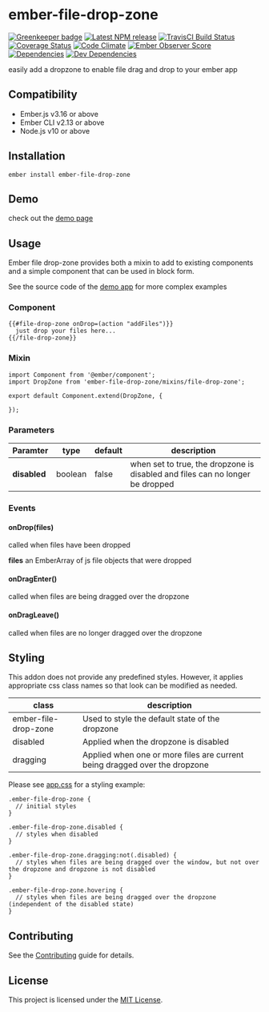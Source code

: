 ember-file-drop-zone
==============================================================================
[![Greenkeeper badge](https://badges.greenkeeper.io/st-h/ember-file-drop-zone.svg)](https://greenkeeper.io/)
[![Latest NPM release][npm-badge]][npm-badge-url]
[![TravisCI Build Status][travis-badge]][travis-badge-url]
[![Coverage Status](https://coveralls.io/repos/github/st-h/ember-file-drop-zone/badge.svg?branch=master)](https://coveralls.io/github/st-h/ember-file-drop-zone?branch=master)
[![Code Climate][codeclimate-badge]][codeclimate-badge-url]
[![Ember Observer Score][ember-observer-badge]][ember-observer-badge-url]
[![Dependencies][dependencies-badge]][dependencies-badge-url]
[![Dev Dependencies][devDependencies-badge]][devDependencies-badge-url]

easily add a dropzone to enable file drag and drop to your ember app


Compatibility
------------------------------------------------------------------------------

* Ember.js v3.16 or above
* Ember CLI v2.13 or above
* Node.js v10 or above


Installation
------------------------------------------------------------------------------

```
ember install ember-file-drop-zone
```

Demo
------------------------------------------------------------------------------

check out the [demo page](https://st-h.github.io/ember-file-drop-zone/)


Usage
------------------------------------------------------------------------------

Ember file drop-zone provides both a mixin to add to existing components and a simple component that can be used in block form.

See the source code of the [demo app](tests/dummy/app/) for more complex examples

### Component
```
{{#file-drop-zone onDrop=(action "addFiles")}}
  just drop your files here...
{{/file-drop-zone}}
```

### Mixin
```
import Component from '@ember/component';
import DropZone from 'ember-file-drop-zone/mixins/file-drop-zone';

export default Component.extend(DropZone, {

});
```

### Parameters
|Paramter|type|default|description
|-|-|-|-|
|**disabled**| boolean | false | when set to true, the dropzone is disabled and files can no longer be dropped|

### Events

#### onDrop(files)
called when files have been dropped

**files** an EmberArray of js file objects that were dropped

#### onDragEnter()
called when files are being dragged over the dropzone

#### onDragLeave()
called when files are no longer dragged over the dropzone

Styling
------------------------------------------------------------------------------
This addon does not provide any predefined styles. However, it applies appropriate css class names so that look can be modified as needed.

|class|description|
|-|-|
|ember-file-drop-zone|Used to style the default state of the dropzone|
|disabled|Applied when the dropzone is disabled|
|dragging|Applied when one or more files are current being dragged over the dropzone|

Please see [app.css](tests/dummy/app/styles/app.css) for a styling example:

```
.ember-file-drop-zone {
  // initial styles
}

.ember-file-drop-zone.disabled {
  // styles when disabled
}

.ember-file-drop-zone.dragging:not(.disabled) {
  // styles when files are being dragged over the window, but not over the dropzone and dropzone is not disabled
}

.ember-file-drop-zone.hovering {
  // styles when files are being dragged over the dropzone (independent of the disabled state)
}
```


Contributing
------------------------------------------------------------------------------

See the [Contributing](CONTRIBUTING.md) guide for details.


License
------------------------------------------------------------------------------

This project is licensed under the [MIT License](LICENSE.md).

[npm-badge]: https://img.shields.io/npm/v/ember-file-drop-zone.svg
[npm-badge-url]: https://www.npmjs.com/package/ember-file-drop-zone
[travis-badge]: https://img.shields.io/travis/st-h/ember-file-drop-zone/master.svg?label=TravisCI
[travis-badge-url]: https://travis-ci.org/st-h/ember-file-drop-zone
[codeclimate-badge]: https://api.codeclimate.com/v1/badges/7bb1e87f845bf2cf5cb8/maintainability
[codeclimate-badge-url]: https://codeclimate.com/github/st-h/ember-file-drop-zone/maintainability
[ember-observer-badge]: http://emberobserver.com/badges/ember-file-drop-zone.svg
[ember-observer-badge-url]: http://emberobserver.com/addons/ember-file-drop-zone
[dependencies-badge]: https://img.shields.io/david/st-h/ember-file-drop-zone.svg
[dependencies-badge-url]: https://david-dm.org/st-h/ember-file-drop-zone
[devDependencies-badge]: https://img.shields.io/david/dev/st-h/ember-file-drop-zone.svg
[devDependencies-badge-url]: https://david-dm.org/st-h/ember-file-drop-zone#info=devDependencies
